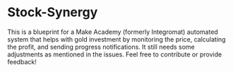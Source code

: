 # Stock-Synergy
This is a blueprint for a Make Academy (formerly Integromat) automated system that helps with gold investment by monitoring the price, calculating the profit, and sending progress notifications.
It still needs some adjustments as mentioned in the issues.
Feel free to contribute or provide feedback!
